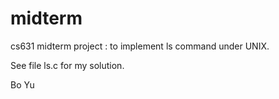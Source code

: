 midterm
=======

cs631 midterm project : to implement ls command under UNIX.

See file ls.c for my solution.


Bo Yu
